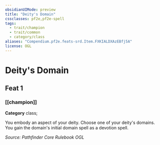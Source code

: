 ```yaml
---
obsidianUIMode: preview
title: "Deity's Domain"
cssclasses: pf2e,pf2e-spell
tags:
  - trait/champion
  - trait/common
  - category/class
aliases: "Compendium.pf2e.feats-srd.Item.FXKIALDXAzEBfj5A"
license: OGL
---
```

# Deity's Domain
## Feat 1
### [[champion]]

**Category** class; 




You embody an aspect of your deity. Choose one of your deity's domains. You gain the domain's initial domain spell as a devotion spell.

*Source: Pathfinder Core Rulebook*
*OGL*